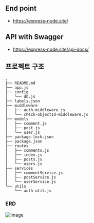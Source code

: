 ## End point
- https://express-node.site/

## API with Swagger
- https://express-node.site/api-docs/

## 프로젝트 구조
```
.
├── README.md
├── app.js
├── config
│   └── db.js
├── labels.json
├── middleware
│   ├── auth-middleware.js
│   └── check-objectId-middleware.js
├── models
│   ├── comment.js
│   ├── post.js
│   └── user.js
├── package-lock.json
├── package.json
├── routes
│   ├── comments.js
│   ├── index.js
│   ├── posts.js
│   └── users.js
├── services
│   ├── commentService.js
│   ├── postService.js
│   └── userService.js
└── utils
    └── auth-util.js
```

### ERD

![image](https://github.com/J-Jaeh/jungleSpring/assets/117059721/98da428f-ea49-4130-8f0c-814f1f908399)
